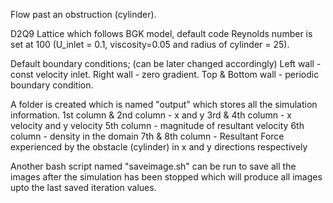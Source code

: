 Flow past an obstruction (cylinder).

D2Q9 Lattice which follows BGK model, default code Reynolds number is set at 100 (U_inlet = 0.1, viscosity=0.05 and radius of cylinder = 25).

Default boundary conditions; (can be later changed accordingly)
Left wall - const velocity inlet.
Right wall - zero gradient.
Top & Bottom wall - periodic boundary condition.

A folder is created which is named "output" which stores all the simulation information.
1st column & 2nd column - x and y
3rd & 4th column - x velocity and y velocity
5th column - magnitude of resultant velocity
6th column - density in the domain
7th & 8th column - Resultant Force experienced by the obstacle (cylinder) in x and y directions respectively

Another bash script named "saveimage.sh" can be run to save all the images after the simulation has been stopped which will produce all images upto the last saved iteration values.
